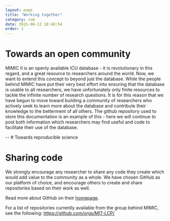 ```yaml
---
layout: page
title: "Working together"
category: com
date: 2015-06-12 18:48:54
order: 1
---
```


# Towards an open community

MIMIC II is an openly available ICU database - it is revolutionary in this regard, and a great resource to researchers around the world. Now, we want to extend this concept to beyond just the database. While the people behind MIMIC have put their very best effort into ensuring that the database is usable to all researchers, we have unfortunately only finite resources to tackle the infinite number of research questions. It is for this reason that we have begun to move toward building a community of researchers who actively seek to learn more about the database and contribute their knowledge to the betterment of all others. The github repository used to store this documentation is an example of this - here we will continue to post both information which researchers may find useful and code to facilitate their use of the database.

-- # Towards reproducible science

# Sharing code

We strongly encourage any researcher to share any code they create which would add value to the community as a whole. We have chosen GitHub as our platform of choice, and encourage others to create and share repositories based on their work as well.

Read more about GitHub on their [homepage](https://github.com/).

For a list of repositories currently available from the group behind MIMIC, see the following: https://github.com/orgs/MIT-LCP/